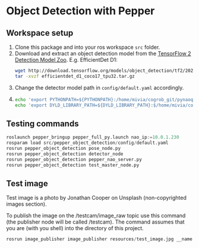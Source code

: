 # Object Detection with Pepper

## Workspace setup

1. Clone this package and into your ros workspace ``src`` folder.
2. Download and extract an object detection model from the [TensorFlow 2 Detection Model Zoo](https://github.com/tensorflow/models/blob/master/research/object_detection/g3doc/tf2_detection_zoo.md).
    E.g. EfficientDet D1:
    ```bash
    wget http://download.tensorflow.org/models/object_detection/tf2/20200711/efficientdet_d1_coco17_tpu-32.tar.gz
    tar -xvzf efficientdet_d1_coco17_tpu32.tar.gz
    ```
3. Change the detector model path in ``config/default.yaml`` accordingly.
4. ```bash
   echo 'export PYTHONPATH=${PYTHONPATH}:/home/mivia/cogrob_git/pynaoqi-python2.7-2.5.7.1-linux64/lib/python2.7/site-packages' >> devel/setup.bash
   echo 'export DYLD_LIBRARY_PATH=${DYLD_LIBRARY_PATH}:$/home/mivia/cogrob_git/pynaoqi-python2.7-2.5.7.1-linux64/lib' >> devel/setup.bash
   ```

## Testing commands
```python
roslaunch pepper_bringup pepper_full_py.launch nao_ip:=10.0.1.230
rosparam load src/pepper_object_detection/config/default.yaml
rosrun pepper_object_detection pose_node.py
rosrun pepper_object_detection detector_node
rosrun pepper_object_detection pepper_nao_server.py
rosrun pepper_object_detection test_master_node.py
```

## Test image
Test image is a photo by Jonathan Cooper on Unsplash (non-copyrighted images section).

To publish the image on the /testcam/image_raw topic use this command (the publisher node will be called /testcam).
The command assumes that you are (with you shell) into the directory of this project.

```python
rosrun image_publisher image_publisher resources/test_image.jpg __name:=testcam
```